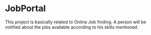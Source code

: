 JobPortal
=========

This project is basically related to Online Job finding. A person will be notified about the jobs available according to his skills mentioned.
